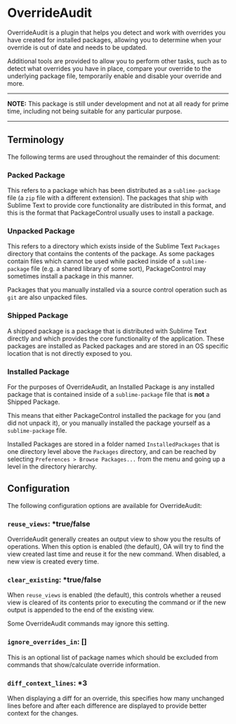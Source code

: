 OverrideAudit
=============

OverrideAudit is a plugin that helps you detect and work with overrides you
have created for installed packages, allowing you to determine when your
override is out of date and needs to be updated.

Additional tools are provided to allow you to perform other tasks, such as to
detect what overrides you have in place, compare your override to the
underlying package file, temporarily enable and disable your override and more.

---

**NOTE:** This package is still under development and not at all ready for
prime time, including not being suitable for any particular purpose.

---

<!--
Installation
============

Package Control
---------------

The best way to install the plugin is via PackageControl, as this will take
care of ensuring that the plugin is kept up to date without your having to do
anything at all.

To install via Package Control, open the Command Palette and select the command
`Package Control: Install Package` and search for `OverrideAudit`.

Manual Installation
-------------------

In order to manually install the package, clone the repository into your
Sublime Text `Packages` directory. You can locate this directory by choosing
`Preferences > Browse Packages...` from the menu.

Manual installation is not recommended for most users, as in this case you are
responsible for manually keeping everything up to date.
-->

Terminology
-----------

The following terms are used throughout the remainder of this document:

### Packed Package ###

This refers to a package which has been distributed as a `sublime-package` file
(a `zip` file with a different extension). The packages that ship with Sublime
Text to provide core functionality are distributed in this format, and this is
the format that PackageControl usually uses to install a package.

### Unpacked Package ###

This refers to a directory which exists inside of the Sublime Text `Packages`
directory that contains the contents of the package. As some packages contain
files which cannot be used while packed inside of a `sublime-package` file
(e.g. a shared library of some sort), PackageControl may sometimes install a
package in this manner.

Packages that you manually installed via a source control operation such as
`git` are also unpacked files.

### Shipped Package ###

A shipped package is a package that is distributed with Sublime Text directly
and which provides the core functionality of the application. These packages
are installed as Packed packages and are stored in an OS specific location that
is not directly exposed to you.

### Installed Package ###

For the purposes of OverrideAudit, an Installed Package is any installed
package that is contained inside of a `sublime-package` file that is **not** a
Shipped Package.

This means that either PackageControl installed the package for you (and did
not unpack it), or you manually installed the package yourself as a
`sublime-package` file.

Installed Packages are stored in a folder named `InstalledPackages` that is one
directory level above the `Packages` directory, and can be reached by selecting
`Preferences > Browse Packages...` from the menu and going up a level in the
directory hierarchy.

<!--
Usage
-----

All of the functionality of OverrideAudit is exposed via commands in the
Command Palette. It is also possible to configure OverrideAudit to run some
checks for you automatically as a "set it and forget it" mechanism to help you
keep up to date (see Configuration below).

### OverrideAudit: Check expired overrides ###

This command will run a check to see if you have any expired overrides, and
warn you with a dialog popup if you do.

An expired override is an override either on a single file within a package or
on a package as a whole in which the file/package you are overriding is newer
than your override file.

This is an indication that the underlying package has changed and your override
is now out of date. Although this is technically safe, an override of this type
is potentially masking fixes or augmentations to the underlying package that
you will not see. -->

Configuration
-------------

The following configuration options are available for OverrideAudit:

### `reuse_views`: *true/false ###

OverrideAudit generally creates an output view to show you the results of
operations. When this option is enabled (the default), OA will try to find the
view created last time and reuse it for the new command. When disabled, a new
view is created every time.

### `clear_existing`: *true/false ###

When `reuse_views` is enabled (the default), this controls whether a reused
view is cleared of its contents prior to executing the command or if the new
output is appended to the end of the existing view.

Some OverrideAudit commands may ignore this setting.

### `ignore_overrides_in`: [] ###

This is an optional list of package names which should be excluded from commands
that show/calculate override information.

### `diff_context_lines`: *3 ###

When displaying a diff for an override, this specifies how many unchanged lines
before and after each difference are displayed to provide better context for
the changes.

<!--
#### `oa_startup_check`: *true/false ###

When enabled (the default), OverrideAudit will perform a check for out of date
overrides whenever Sublime text starts.

#### `oa_scheduled_check`: true/*false ###

When enabled, OverrideAudit will perform a check for out of date overrides once
per hour while Sublime Text is running. This is handy if you often have a long
running Sublime Text session.

This option is disabled by default.

#### `os_upgrade_check`: *true/false ###

When enabled (the default), OverrideAudit will perform a check for out of date
overrides whenever Sublime Text starts after an upgrade/downgrade (the build
number of sublime text changes).

This operates as `oa_startup_check` does, except that even if that option is
disabled, the check will still be performed.

This allows you to ensure that no matter what, you are notified of out of date
overrides after an upgrade to Sublime Text. -->
